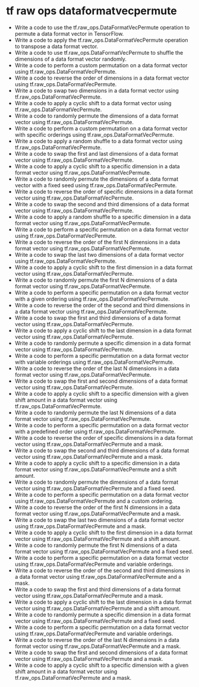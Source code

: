 # tf raw ops dataformatvecpermute

- Write a code to use the tf.raw_ops.DataFormatVecPermute operation to permute a data format vector in TensorFlow.
- Write a code to apply the tf.raw_ops.DataFormatVecPermute operation to transpose a data format vector.
- Write a code to use tf.raw_ops.DataFormatVecPermute to shuffle the dimensions of a data format vector randomly.
- Write a code to perform a custom permutation on a data format vector using tf.raw_ops.DataFormatVecPermute.
- Write a code to reverse the order of dimensions in a data format vector using tf.raw_ops.DataFormatVecPermute.
- Write a code to swap two dimensions in a data format vector using tf.raw_ops.DataFormatVecPermute.
- Write a code to apply a cyclic shift to a data format vector using tf.raw_ops.DataFormatVecPermute.
- Write a code to randomly permute the dimensions of a data format vector using tf.raw_ops.DataFormatVecPermute.
- Write a code to perform a custom permutation on a data format vector with specific orderings using tf.raw_ops.DataFormatVecPermute.
- Write a code to apply a random shuffle to a data format vector using tf.raw_ops.DataFormatVecPermute.
- Write a code to swap the first and last dimensions of a data format vector using tf.raw_ops.DataFormatVecPermute.
- Write a code to apply a cyclic shift to a specific dimension in a data format vector using tf.raw_ops.DataFormatVecPermute.
- Write a code to randomly permute the dimensions of a data format vector with a fixed seed using tf.raw_ops.DataFormatVecPermute.
- Write a code to reverse the order of specific dimensions in a data format vector using tf.raw_ops.DataFormatVecPermute.
- Write a code to swap the second and third dimensions of a data format vector using tf.raw_ops.DataFormatVecPermute.
- Write a code to apply a random shuffle to a specific dimension in a data format vector using tf.raw_ops.DataFormatVecPermute.
- Write a code to perform a specific permutation on a data format vector using tf.raw_ops.DataFormatVecPermute.
- Write a code to reverse the order of the first N dimensions in a data format vector using tf.raw_ops.DataFormatVecPermute.
- Write a code to swap the last two dimensions of a data format vector using tf.raw_ops.DataFormatVecPermute.
- Write a code to apply a cyclic shift to the first dimension in a data format vector using tf.raw_ops.DataFormatVecPermute.
- Write a code to randomly permute the first N dimensions of a data format vector using tf.raw_ops.DataFormatVecPermute.
- Write a code to perform a specific permutation on a data format vector with a given ordering using tf.raw_ops.DataFormatVecPermute.
- Write a code to reverse the order of the second and third dimensions in a data format vector using tf.raw_ops.DataFormatVecPermute.
- Write a code to swap the first and third dimensions of a data format vector using tf.raw_ops.DataFormatVecPermute.
- Write a code to apply a cyclic shift to the last dimension in a data format vector using tf.raw_ops.DataFormatVecPermute.
- Write a code to randomly permute a specific dimension in a data format vector using tf.raw_ops.DataFormatVecPermute.
- Write a code to perform a specific permutation on a data format vector with variable orderings using tf.raw_ops.DataFormatVecPermute.
- Write a code to reverse the order of the last N dimensions in a data format vector using tf.raw_ops.DataFormatVecPermute.
- Write a code to swap the first and second dimensions of a data format vector using tf.raw_ops.DataFormatVecPermute.
- Write a code to apply a cyclic shift to a specific dimension with a given shift amount in a data format vector using tf.raw_ops.DataFormatVecPermute.
- Write a code to randomly permute the last N dimensions of a data format vector using tf.raw_ops.DataFormatVecPermute.
- Write a code to perform a specific permutation on a data format vector with a predefined order using tf.raw_ops.DataFormatVecPermute.
- Write a code to reverse the order of specific dimensions in a data format vector using tf.raw_ops.DataFormatVecPermute and a mask.
- Write a code to swap the second and third dimensions of a data format vector using tf.raw_ops.DataFormatVecPermute and a mask.
- Write a code to apply a cyclic shift to a specific dimension in a data format vector using tf.raw_ops.DataFormatVecPermute and a shift amount.
- Write a code to randomly permute the dimensions of a data format vector using tf.raw_ops.DataFormatVecPermute and a fixed seed.
- Write a code to perform a specific permutation on a data format vector using tf.raw_ops.DataFormatVecPermute and a custom ordering.
- Write a code to reverse the order of the first N dimensions in a data format vector using tf.raw_ops.DataFormatVecPermute and a mask.
- Write a code to swap the last two dimensions of a data format vector using tf.raw_ops.DataFormatVecPermute and a mask.
- Write a code to apply a cyclic shift to the first dimension in a data format vector using tf.raw_ops.DataFormatVecPermute and a shift amount.
- Write a code to randomly permute the first N dimensions of a data format vector using tf.raw_ops.DataFormatVecPermute and a fixed seed.
- Write a code to perform a specific permutation on a data format vector using tf.raw_ops.DataFormatVecPermute and variable orderings.
- Write a code to reverse the order of the second and third dimensions in a data format vector using tf.raw_ops.DataFormatVecPermute and a mask.
- Write a code to swap the first and third dimensions of a data format vector using tf.raw_ops.DataFormatVecPermute and a mask.
- Write a code to apply a cyclic shift to the last dimension in a data format vector using tf.raw_ops.DataFormatVecPermute and a shift amount.
- Write a code to randomly permute a specific dimension in a data format vector using tf.raw_ops.DataFormatVecPermute and a fixed seed.
- Write a code to perform a specific permutation on a data format vector using tf.raw_ops.DataFormatVecPermute and variable orderings.
- Write a code to reverse the order of the last N dimensions in a data format vector using tf.raw_ops.DataFormatVecPermute and a mask.
- Write a code to swap the first and second dimensions of a data format vector using tf.raw_ops.DataFormatVecPermute and a mask.
- Write a code to apply a cyclic shift to a specific dimension with a given shift amount in a data format vector using tf.raw_ops.DataFormatVecPermute and a mask.